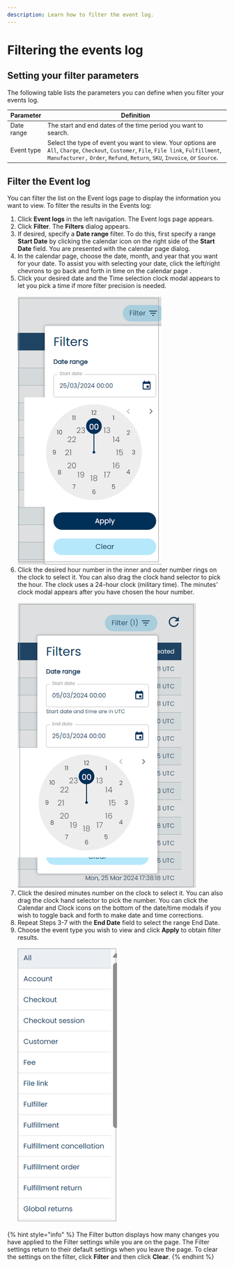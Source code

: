 ```yaml
---
description: Learn how to filter the event log.
---
```


# Filtering the events log

## Setting your filter parameters

The following table lists the parameters you can define when you filter your events log.

| Parameter  | Definition                                                                                                                                                                                                           |
| ---------- | -------------------------------------------------------------------------------------------------------------------------------------------------------------------------------------------------------------------- |
| Date range | The start and end dates of the time period you want to search.                                                                                                                                                       |
| Event type | Select the type of event you want to view. Your options are `All`, `Charge`, `Checkout`, `Customer`, `File`, `File link`, `Fulfillment`, `Manufacturer,` `Order`, `Refund`, `Return`, `SKU`, `Invoice`, or `Source`. |

## Filter the Event log

You can filter the list on the Event logs page to display the information you want to view. To filter the results in the Events log:

1. Click **Event logs** in the left navigation. The Event logs page appears.
2. Click **Filter**. The **Filters** dialog appears.
3. If desired, specify a **Date range** filter. To do this, first specify a range **Start Date** by clicking the calendar icon on the right side of the **Start Date** field. You are presented with the calendar page dialog.
4. In the calendar page, choose the date, month, and year that you want for your date. To assist you with selecting your date, click the left/right chevrons to go back and forth in time on the calendar page .
5. Click your desired date and the Time selection clock modal appears to let you pick a time if more filter precision is needed.\
   \
   ![](<../../../../.gitbook/assets/1 event log filter date time.png>)
6. Click the desired hour number in the inner and outer number rings on the clock to select it. You can also drag the clock hand selector to pick the hour. The clock uses a 24-hour clock (military time). The minutes' clock modal appears after you have chosen the hour number.\
   \
   ![](<../../../../.gitbook/assets/2 event log filter date time end.png>)
7. Click the desired minutes number on the clock to select it. You can also drag the clock hand selector to pick the number. You can click the Calendar and Clock icons on the bottom of the date/time modals if you wish to toggle back and forth to make date and time corrections.
8. Repeat Steps 3-7 with the **End Date** field to select the range End Date.
9. Choose the event type you wish to view and click **Apply** to obtain filter results.\
   \
   ![](<../../../../.gitbook/assets/3 event log filter by event (2).png>)

{% hint style="info" %}
The Filter button displays how many changes you have applied to the Filter settings while you are on the page. The Filter settings return to their default settings when you leave the page. To clear the settings on the filter, click **Filter** and then click **Clear**.
{% endhint %}
